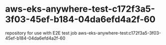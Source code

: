 # aws-eks-anywhere-test-c172f3a5-3f03-45ef-b184-04da6efd4a2f-60
repository for use with E2E test job aws-eks-anywhere-test:c172f3a5-3f03-45ef-b184-04da6efd4a2f-60
